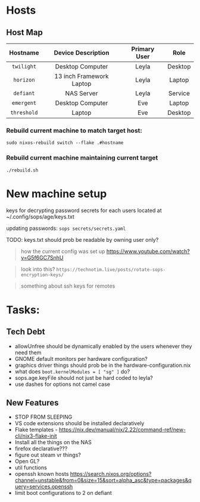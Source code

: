 # Hosts

## Host Map
|   Hostname  |      Device Description    |   Primary User   |    Role   |
| :---------: | :------------------------: | :--------------: | :-------: |
|  `twilight` |      Desktop Computer      |      Leyla       |  Desktop  |
|  `horizon`  |  13 inch Framework Laptop  |      Leyla       |  Laptop   |
|  `defiant`  |         NAS Server         |      Leyla       |  Service  |
|  `emergent` |      Desktop Computer      |       Eve        |  Laptop   |
| `threshold` |           Laptop           |       Eve        |  Desktop  |


### Rebuild current machine to match target host:
`sudo nixos-rebuild switch --flake .#hostname`

### Rebuild current machine maintaining current target
`./rebuild.sh`

# New machine setup
keys for decrypting password secrets for each users located at ~/.config/sops/age/keys.txt

updating passwords: `sops secrets/secrets.yaml`

TODO: keys.txt should prob be readable by owning user only?

> how the current config was set up https://www.youtube.com/watch?v=G5f6GC7SnhU

> look into this? `https://technotim.live/posts/rotate-sops-encryption-keys/`

> something about ssh keys for remotes

# Tasks:

## Tech Debt
- allowUnfree should be dynamically enabled by the users whenever they need them
- GNOME default monitors per hardware configuration?
- graphics driver things should prob be in the hardware-configuration.nix
- what does `boot.kernelModules = [ "sg" ]` do?
- sops.age.keyFile should not just be hard coded to leyla?
- use dashes for options not camel case
## New Features
- STOP FROM SLEEPING
- VS code extensions should be installed declaratively
- Flake templates - https://nix.dev/manual/nix/2.22/command-ref/new-cli/nix3-flake-init
- Install all the things on the NAS
- firefox declarative???
- figure out steam vr things?
- Open GL?
- util functions
- openssh known hosts https://search.nixos.org/options?channel=unstable&from=0&size=15&sort=alpha_asc&type=packages&query=services.openssh
- limit boot configurations to 2 on defiant